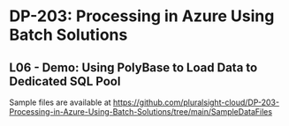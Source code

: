 # DP-203: Processing in Azure Using Batch Solutions

## L06 - Demo: Using PolyBase to Load Data to Dedicated SQL Pool

Sample files are available at https://github.com/pluralsight-cloud/DP-203-Processing-in-Azure-Using-Batch-Solutions/tree/main/SampleDataFiles